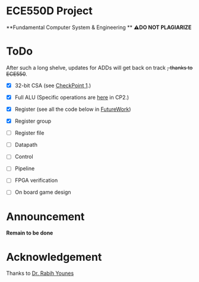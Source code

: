 # ECE550D Project  
**Fundamental Computer System & Engineering **
⚠**DO NOT PLAGIARIZE** 

# ToDo
After such a long shelve, updates for ADDs will get back on track ~~, thanks to ECE550~~.
- [x] 32-bit CSA (see [CheckPoint 1](https://github.com/4Nanai/ECE550/tree/master/CheckPoint1).)

- [x] Full ALU (Specific operations are [here](https://github.com/4Nanai/ECE550/tree/master/CheckPoint2) in CP2.)

- [x] Register (see all the code below in [FutureWork](https://github.com/4Nanai/ECE550/tree/master/FutureWork))

- [x] Register group

- [ ] Register file

- [ ] Datapath

- [ ] Control

- [ ] Pipeline

- [ ] FPGA verification

* [ ] On board game design

# Announcement
**Remain to be done**

# Acknowledgement  
Thanks to [Dr. Rabih Younes](https://rabihyounes.com/550f24.html)
